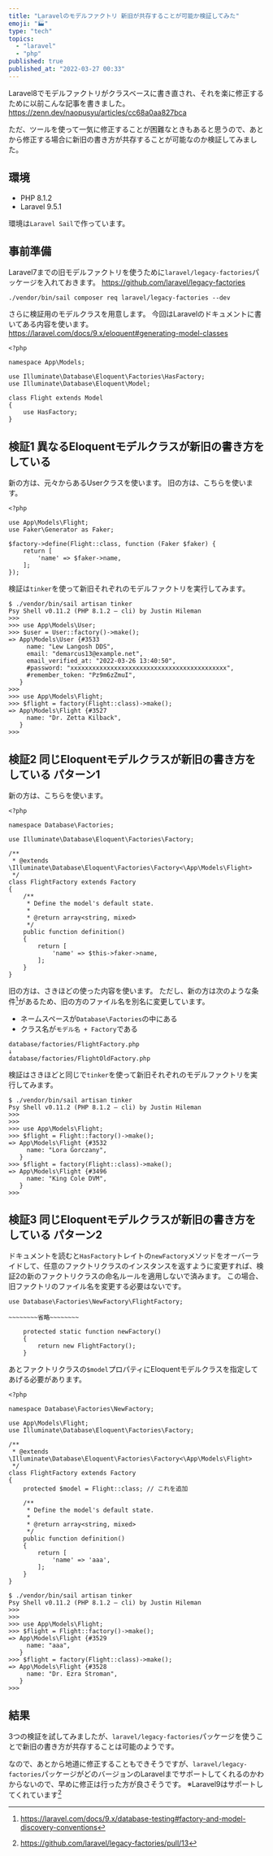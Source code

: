 ```yaml
---
title: "Laravelのモデルファクトリ 新旧が共存することが可能か検証してみた"
emoji: "🏭"
type: "tech"
topics:
  - "laravel"
  - "php"
published: true
published_at: "2022-03-27 00:33"
---
```


Laravel8でモデルファクトリがクラスベースに書き直され、それを楽に修正するために以前こんな記事を書きました。
https://zenn.dev/naopusyu/articles/cc68a0aa827bca

ただ、ツールを使って一気に修正することが困難なときもあると思うので、あとから修正する場合に新旧の書き方が共存することが可能なのか検証してみました。

## 環境

- PHP 8.1.2
- Laravel 9.5.1

環境は`Laravel Sail`で作っています。

## 事前準備

Laravel7までの旧モデルファクトリを使うために`laravel/legacy-factories`パッケージを入れておきます。
https://github.com/laravel/legacy-factories

```shell
./vendor/bin/sail composer req laravel/legacy-factories --dev
```

さらに検証用のモデルクラスを用意します。
今回はLaravelのドキュメントに書いてある内容を使います。
https://laravel.com/docs/9.x/eloquent#generating-model-classes

```php:app/Models/Flight.php
<?php

namespace App\Models;

use Illuminate\Database\Eloquent\Factories\HasFactory;
use Illuminate\Database\Eloquent\Model;

class Flight extends Model
{
    use HasFactory;
}
```

## 検証1 異なるEloquentモデルクラスが新旧の書き方をしている

新の方は、元々からあるUserクラスを使います。
旧の方は、こちらを使います。

```php:database/factories/FlightOldFactory.php
<?php

use App\Models\Flight;
use Faker\Generator as Faker;

$factory->define(Flight::class, function (Faker $faker) {
    return [
        'name' => $faker->name,
    ];
});
```

検証は`tinker`を使って新旧それぞれのモデルファクトリを実行してみます。

```shell
$ ./vendor/bin/sail artisan tinker
Psy Shell v0.11.2 (PHP 8.1.2 — cli) by Justin Hileman
>>> 
>>> use App\Models\User;
>>> $user = User::factory()->make();
=> App\Models\User {#3533
     name: "Lew Langosh DDS",
     email: "demarcus13@example.net",
     email_verified_at: "2022-03-26 13:40:50",
     #password: "xxxxxxxxxxxxxxxxxxxxxxxxxxxxxxxxxxxxxxxxxxx",
     #remember_token: "Pz9m6zZmuI",
   }
>>> 
>>> use App\Models\Flight;
>>> $flight = factory(Flight::class)->make();
=> App\Models\Flight {#3527
     name: "Dr. Zetta Kilback",
   }
>>> 
```

## 検証2 同じEloquentモデルクラスが新旧の書き方をしている パターン1

新の方は、こちらを使います。
```php:database/factories/FlightFactory.php
<?php

namespace Database\Factories;

use Illuminate\Database\Eloquent\Factories\Factory;

/**
 * @extends \Illuminate\Database\Eloquent\Factories\Factory<\App\Models\Flight>
 */
class FlightFactory extends Factory
{
    /**
     * Define the model's default state.
     *
     * @return array<string, mixed>
     */
    public function definition()
    {
        return [
            'name' => $this->faker->name,
        ];
    }
}
```

旧の方は、さきほどの使った内容を使います。
ただし、新の方は次のような条件[^1]があるため、旧の方のファイル名を別名に変更しています。
- ネームスペースが`Database\Factories`の中にある
- クラス名が`モデル名 + Factory`である

[^1]:https://laravel.com/docs/9.x/database-testing#factory-and-model-discovery-conventions

```
database/factories/FlightFactory.php
↓
database/factories/FlightOldFactory.php
```

検証はさきほどと同じで`tinker`を使って新旧それぞれのモデルファクトリを実行してみます。

```shell
$ ./vendor/bin/sail artisan tinker
Psy Shell v0.11.2 (PHP 8.1.2 — cli) by Justin Hileman
>>> 
>>> 
>>> use App\Models\Flight;
>>> $flight = Flight::factory()->make();
=> App\Models\Flight {#3532
     name: "Lora Gorczany",
   }
>>> $flight = factory(Flight::class)->make();
=> App\Models\Flight {#3496
     name: "King Cole DVM",
   }
>>> 
```

## 検証3 同じEloquentモデルクラスが新旧の書き方をしている パターン2

ドキュメントを読むと`HasFactory`トレイトの`newFactory`メソッドをオーバーライドして、任意のファクトリクラスのインスタンスを返すように変更すれば、検証2の新のファクトリクラスの命名ルールを適用しないで済みます。
この場合、旧ファクトリのファイル名を変更する必要はないです。

```php:app/Models/Flight.php
use Database\Factories\NewFactory\FlightFactory;

~~~~~~~~省略~~~~~~~~

    protected static function newFactory()
    {
        return new FlightFactory();
    }
```

あとファクトリクラスの`$model`プロパティにEloquentモデルクラスを指定してあげる必要があります。

```php:database/factories/NewFactory/FlightFactory.php
<?php

namespace Database\Factories\NewFactory;

use App\Models\Flight;
use Illuminate\Database\Eloquent\Factories\Factory;

/**
 * @extends \Illuminate\Database\Eloquent\Factories\Factory<\App\Models\Flight>
 */
class FlightFactory extends Factory
{
    protected $model = Flight::class; // これを追加

    /**
     * Define the model's default state.
     *
     * @return array<string, mixed>
     */
    public function definition()
    {
        return [
            'name' => 'aaa',
        ];
    }
}
```


```shell
$ ./vendor/bin/sail artisan tinker
Psy Shell v0.11.2 (PHP 8.1.2 — cli) by Justin Hileman
>>> 
>>> 
>>> use App\Models\Flight;
>>> $flight = Flight::factory()->make();
=> App\Models\Flight {#3529
     name: "aaa",
   }
>>> $flight = factory(Flight::class)->make();
=> App\Models\Flight {#3528
     name: "Dr. Ezra Stroman",
   }
>>> 
```

## 結果

3つの検証を試してみましたが、`laravel/legacy-factories`パッケージを使うことで新旧の書き方が共存することは可能のようです。

なので、あとから地道に修正することもできそうですが、`laravel/legacy-factories`パッケージがどのバージョンのLaravelまでサポートしてくれるのかわからないので、早めに修正は行った方が良さそうです。
※Laravel9はサポートしてくれています[^2]

[^2]:https://github.com/laravel/legacy-factories/pull/13